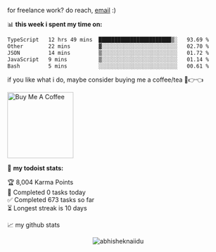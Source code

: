 for freelance work? do reach, [email](mailto:abhishknads.work@gmail.com) :)

📊 **this week i spent my time on:**
<!--START_SECTION:waka-->

```txt
TypeScript   12 hrs 49 mins  ███████████████████████▒░   93.69 %
Other        22 mins         ▓░░░░░░░░░░░░░░░░░░░░░░░░   02.70 %
JSON         14 mins         ▒░░░░░░░░░░░░░░░░░░░░░░░░   01.72 %
JavaScript   9 mins          ▒░░░░░░░░░░░░░░░░░░░░░░░░   01.14 %
Bash         5 mins          ░░░░░░░░░░░░░░░░░░░░░░░░░   00.61 %
```

<!--END_SECTION:waka-->

if you like what i do, maybe consider buying me a coffee/tea 🥺👉👈

<a href="https://www.buymeacoffee.com/abhisheknaiidu" target="_blank"><img src="https://cdn.buymeacoffee.com/buttons/v2/default-red.png" alt="Buy Me A Coffee" width="150" ></a>

🚧 **my todoist stats:**
<!-- TODO-IST:START -->
🏆  8,004 Karma Points           
🌸  Completed 0 tasks today           
✅  Completed 673 tasks so far           
⏳  Longest streak is 10 days
<!-- TODO-IST:END -->


📈 my github stats

<p align="center"> <img src="https://github-readme-stats.vercel.app/api?username=abhisheknaiidu&show_icons=true&theme=gotham" alt="abhisheknaiidu" />





